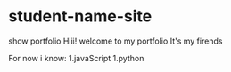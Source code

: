 # student-name-site
 show portfolio
Hiii! welcome to my portfolio.It's my firends

For now i know:
1.javaScript
1.python